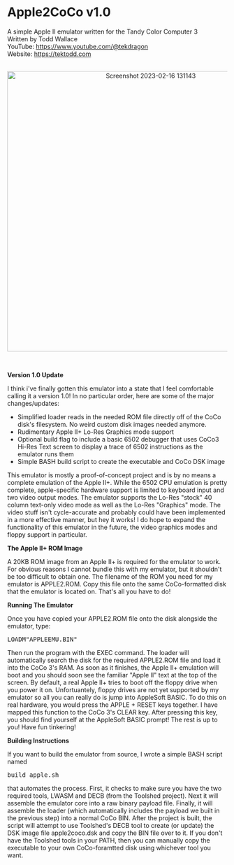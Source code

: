 # Apple2CoCo v1.0
A simple Apple II emulator written for the Tandy Color Computer 3<br>
Written by Todd Wallace
<br>
YouTube: https://www.youtube.com/@tekdragon  
Website: https://tektodd.com<br><br>
<p align="center"><img width="641" alt="Screenshot 2023-02-16 131143" src="https://user-images.githubusercontent.com/17234382/219452025-69a8fe24-284a-431e-b401-70d3daa60aec.png"></p>
<br>

**Version 1.0 Update**

I think i've finally gotten this emulator into a state that I feel comfortable calling it a version 1.0! In no particular order, here are some of the major changes/updates:
- Simplified loader reads in the needed ROM file directly off of the CoCo disk's filesystem. No weird custom disk images needed anymore.
- Rudimentary Apple II+ Lo-Res Graphics mode support
- Optional build flag to include a basic 6502 debugger that uses CoCo3 Hi-Res Text screen to display a trace of 6502 instructions as the emulator runs them
- Simple BASH build script to create the executable and CoCo DSK image

This emulator is mostly a proof-of-concept project and is by no means a complete emulation of the Apple II+. While the 6502 CPU emulation is pretty complete, apple-specific hardware support is limited to keyboard input and two video output modes. The emulator supports the Lo-Res "stock" 40 column text-only video mode as well as the Lo-Res "Graphics" mode. The video stuff isn't cycle-accurate and probably could have been implemented in a more effective manner, but hey it works! I do hope to expand the functionality of this emulator in the future, the video graphics modes and floppy support in particular.

**The Apple II+ ROM Image**

A 20KB ROM image from an Apple II+ is required for the emulator to work. For obvious reasons I cannot bundle this with my emulator, but it shouldn't be too difficult to obtain one. The filename of the ROM you need for my emulator is APPLE2.ROM. Copy this file onto the same CoCo-formatted disk that the emulator is located on. That's all you have to do!

**Running The Emulator**

Once you have copied your APPLE2.ROM file onto the disk alongside the emulator, type:
<pre>LOADM"APPLEEMU.BIN"</pre>
Then run the program with the EXEC command. The loader will automatically search the disk for the required APPLE2.ROM file and load it into the CoCo 3's RAM. As soon as it finishes, the Apple II+ emulation will boot and you should soon see the familiar "Apple II" text at the top of the screen. By default, a real Apple II+ tries to boot off the floppy drive when you power it on. Unfortuantely, floppy drives are not yet supported by my emulator so all you can really do is jump into AppleSoft BASIC. To do this on real hardware, you would press the APPLE + RESET keys together. I have mapped this function to the CoCo 3's CLEAR key. After pressing this key, you should find yourself at the AppleSoft BASIC prompt! The rest is up to you! Have fun tinkering!

**Building Instructions**

If you want to build the emulator from source, I wrote a simple BASH script named <pre>build_apple.sh</pre> that automates the process. First, it checks to make sure you have the two required tools, LWASM and DECB (from the Toolshed project). Next it will assemble the emulator core into a raw binary payload file. Finally, it will assemble the loader (which automatically includes the payload we built in the previous step) into a normal CoCo BIN. After the project is built, the script will attempt to use Toolshed's DECB tool to create (or update) the DSK image file apple2coco.dsk and copy the BIN file over to it. If you don't have the Toolshed tools in your PATH, then you can manually copy the executable to your own CoCo-foramtted disk using whichever tool you want.
